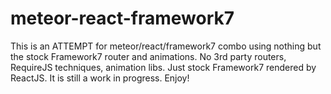 # meteor-react-framework7
This is an ATTEMPT for meteor/react/framework7 combo using nothing but the stock Framework7 router and animations. No 3rd party routers, RequireJS techniques, animation libs. Just stock Framework7 rendered by ReactJS. It is still a work in progress. Enjoy!
